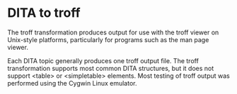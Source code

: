 # DITA to troff

The troff transformation produces output for use with the troff viewer on Unix-style platforms, particularly for programs such as the man page viewer.

Each DITA topic generally produces one troff output file. The troff transformation supports most common DITA structures, but it does not support <table\> or <simpletable\> elements. Most testing of troff output was performed using the Cygwin Linux emulator.

